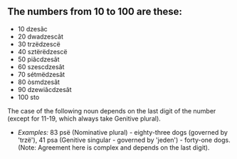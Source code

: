 ## The numbers from 10 to 100 are these:
* 10 dzesãc
* 20 dwadzescãt
* 30 trzëdzescë
* 40 sztërëdzescë
* 50 piãcdzesãt
* 60 szescdzesãt
* 70 sétmëdzesãt
* 80 òsmdzesãt
* 90 dzewiãcdzesãt
* 100 sto

The case of the following noun depends on the last digit of the number (except for 11-19, which always take Genitive plural).

* *Examples:* 83 psë (Nominative plural) - eighty-three dogs (governed by 'trzë'), 41 psa (Genitive singular - governed by 'jeden') - forty-one dogs. (Note: Agreement here is complex and depends on the last digit).